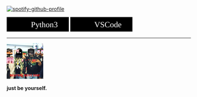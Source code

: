 [![spotify-github-profile](https://spotify-github-profile.vercel.app/api/view?uid=yvtlyqtdxy91trm6n4mk82j7l&cover_image=true&theme=novatorem&show_offline=false&background_color=121212&bar_color=53b14f&bar_color_cover=false)](https://open.spotify.com/user/yvtlyqtdxy91trm6n4mk82j7l)

![](static/python3.svg) ![](static/vscode.svg)

-----


<img src="static/NEUTRAL_BOYS_2000.png"
  alt="neutral" width="100">
  
**just be yourself.**
